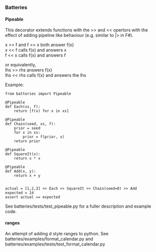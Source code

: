 ### Batteries


#### Pipeable

This decorator extends functions with the >> and << opertors with the effect of adding pipeline like behaviour (e.g. similar to |> in F#).

x >> f   and   f >> x   both answer f(x)\
x << f   calls f(x) and answers x\
f << x   calls f(x) and answers f

or equivalently,\
lhs >> rhs   answers f(x)\
lhs << rhs   calls f(x) and answers the lhs

Example:

```
from batteries import Pipeable

@Pipeable
def Each(xs, f):
    return [f(x) for x in xs]

@Pipeable
def Chain(seed, xs, f):
    prior = seed
    for x in xs:
        prior = f(prior, x)
    return prior

@Pipeable
def SquareIt(x):
    return x * x

@Pipeable
def Add(x, y):
    return x + y


actual = [1,2,3] >> Each >> SquareIt >> Chain(seed=0) >> Add
expected = 14
assert actual == expected
```

See batteries/tests/test_pipeable.py for a fuller description and example code.

#### ranges

An attempt of adding d style ranges to python. See batteries/examples/format_calendar.py and batteries/examples/tests/test_format_calendar.py

